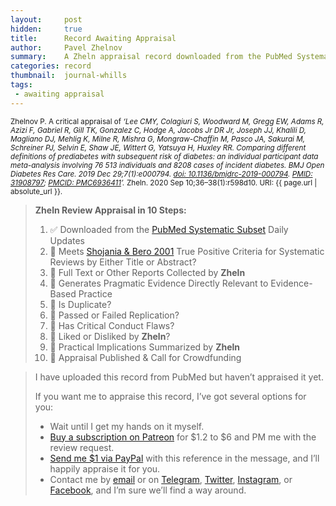 ```yaml
---
layout:     post
hidden:     true
title:      Record Awaiting Appraisal
author:     Pavel Zhelnov
summary:    A Zheln appraisal record downloaded from the PubMed Systematic Subset daily updates.
categories: record
thumbnail:  journal-whills
tags:
 - awaiting appraisal
---
```


<small>Zhelnov P. A critical appraisal of _‘Lee CMY, Colagiuri S, Woodward M, Gregg EW, Adams R, Azizi F, Gabriel R, Gill TK, Gonzalez C, Hodge A, Jacobs Jr DR Jr, Joseph JJ, Khalili D, Magliano DJ, Mehlig K, Milne R, Mishra G, Mongraw-Chaffin M, Pasco JA, Sakurai M, Schreiner PJ, Selvin E, Shaw JE, Wittert G, Yatsuya H, Huxley RR. Comparing different definitions of prediabetes with subsequent risk of diabetes: an individual participant data meta-analysis involving 76 513 individuals and 8208 cases of incident diabetes. BMJ Open Diabetes Res Care. 2019 Dec 29;7(1):e000794. [doi: 10.1136/bmjdrc-2019-000794](https://doi.org/10.1136/bmjdrc-2019-000794). [PMID: 31908797](https://pubmed.gov/31908797); [PMCID: PMC6936411](https://ncbi.nlm.nih.gov/pmc/PMC6936411)’._ Zheln. 2020 Sep 10;36–38(1):r598d10. URI: {{ page.url | absolute_url }}.</small>

> **Zheln Review Appraisal in 10 Steps:**
>
> 1. ✅ Downloaded from the [PubMed Systematic Subset](https://p1m.org/ssb) Daily Updates
> 2. 🔄 Meets [Shojania & Bero 2001](https://www.researchgate.net/publication/11820967_Taking_Advantage_of_the_Explosion_of_Systematic_Reviews_An_Efficient_MEDLINE_Search_Strategy) True Positive Criteria for Systematic Reviews by Either Title or Abstract?
> 3. 🔄 Full Text or Other Reports Collected by **Zheln**
> 4. 🔄 Generates Pragmatic Evidence Directly Relevant to Evidence-Based Practice
> 5. 🔄 Is Duplicate?
> 6. 🔄 Passed or Failed Replication?
> 7. 🔄 Has Critical Conduct Flaws?
> 8. 🔄 Liked or Disliked by **Zheln**?
> 9. 🔄 Practical Implications Summarized by **Zheln**
> 10. 🔄 Appraisal Published & Call for Crowdfunding

> I have uploaded this record from PubMed but haven’t appraised it yet.
>
> If you want me to appraise this record, I’ve got several options for you:
> * Wait until I get my hands on it myself.
> * [Buy a subscription on Patreon](https://patreon.com/zheln) for $1.2 to $6 and PM me with the review request.
> * [Send me $1 via PayPal](https://paypal.me/pjelnov) with this reference in the message, and I’ll happily appraise it for you.
> * Contact me by [email](mailto:pavel@zheln.com) or on [Telegram](https://t.me/drzhelnov), [Twitter](https://twitter.com/drzhelnov), [Instagram](https://instagram.com/igzheln), or [Facebook](https://facebook.com/drzhelnov), and I’m sure we’ll find a way around.
